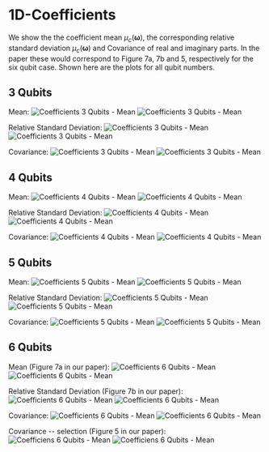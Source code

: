 # 1D-Coefficients


We show the the coefficient mean $\mu_c(\boldsymbol{\omega})$, the corresponding relative standard deviation $\mu_c(\boldsymbol{\omega})$ and Covariance of real and imaginary parts. In the paper these would correspond to Figure 7a, 7b and 5, respectively for the six qubit case. Shown here are the plots for all qubit numbers.

## 3 Qubits

Mean:
![Coefficients 3 Qubits - Mean](figures/coeff_mean_qubits3_light.png#only-light)
![Coefficients 3 Qubits - Mean](figures/coeff_mean_qubits3_dark.png#only-dark)

Relative Standard Deviation:
![Coefficients 3 Qubits - Mean](figures/coeff_sd_qubits3_light.png#only-light)
![Coefficients 3 Qubits - Mean](figures/coeff_sd_qubits3_dark.png#only-dark)

Covariance:
![Coefficients 3 Qubits - Mean](figures/coeff_covar_qubits3_light.png#only-light)
![Coefficients 3 Qubits - Mean](figures/coeff_covar_qubits3_dark.png#only-dark)


## 4 Qubits

Mean:
![Coefficients 4 Qubits - Mean](figures/coeff_mean_qubits4_light.png#only-light)
![Coefficients 4 Qubits - Mean](figures/coeff_mean_qubits4_dark.png#only-dark)

Relative Standard Deviation:
![Coefficients 4 Qubits - Mean](figures/coeff_sd_qubits4_light.png#only-light)
![Coefficients 4 Qubits - Mean](figures/coeff_sd_qubits4_dark.png#only-dark)

Covariance:
![Coefficients 4 Qubits - Mean](figures/coeff_covar_qubits4_light.png#only-light)
![Coefficients 4 Qubits - Mean](figures/coeff_covar_qubits4_dark.png#only-dark)


## 5 Qubits

Mean:
![Coefficients 5 Qubits - Mean](figures/coeff_mean_qubits5_light.png#only-light)
![Coefficients 5 Qubits - Mean](figures/coeff_mean_qubits5_dark.png#only-dark)

Relative Standard Deviation:
![Coefficients 5 Qubits - Mean](figures/coeff_sd_qubits5_light.png#only-light)
![Coefficients 5 Qubits - Mean](figures/coeff_sd_qubits5_dark.png#only-dark)

Covariance:
![Coefficients 5 Qubits - Mean](figures/coeff_covar_qubits5_light.png#only-light)
![Coefficients 5 Qubits - Mean](figures/coeff_covar_qubits5_dark.png#only-dark)


## 6 Qubits

Mean (Figure 7a in our paper):
![Coefficients 6 Qubits - Mean](figures/coeff_mean_qubits6_light.png#only-light)
![Coefficients 6 Qubits - Mean](figures/coeff_mean_qubits6_dark.png#only-dark)

Relative Standard Deviation (Figure 7b in our paper):
![Coefficients 6 Qubits - Mean](figures/coeff_sd_qubits6_light.png#only-light)
![Coefficients 6 Qubits - Mean](figures/coeff_sd_qubits6_dark.png#only-dark)

Covariance:
![Coefficients 6 Qubits - Mean](figures/coeff_covar_qubits6_light.png#only-light)
![Coefficients 6 Qubits - Mean](figures/coeff_covar_qubits6_dark.png#only-dark)

Covariance -- selection (Figure 5 in our paper):
![Coefficiens 6 Qubits - Mean](../docs/figures/coeff_covar_qubits6_sel_light.png#only-light)
![Coefficiens 6 Qubits - Mean](../docs/figures/coeff_covar_qubits6_sel_dark.png#only-dark)
